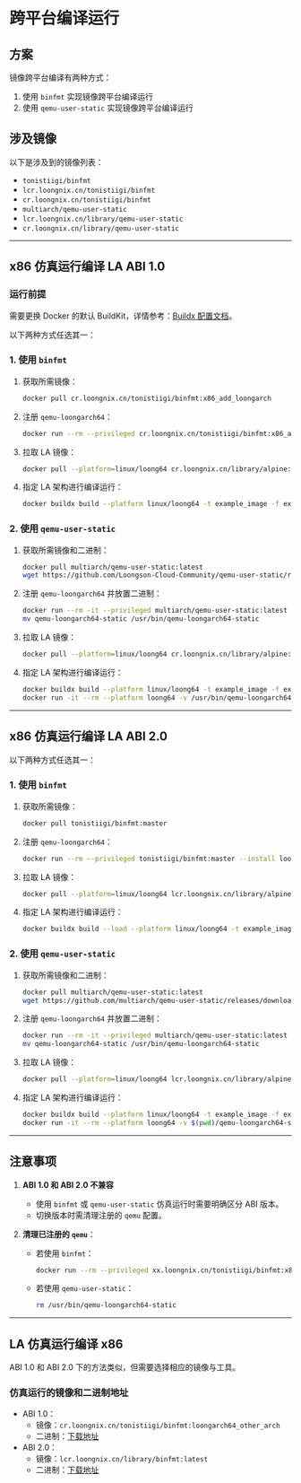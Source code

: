 # 跨平台编译运行

## 方案
镜像跨平台编译有两种方式：
1. 使用 `binfmt` 实现镜像跨平台编译运行
2. 使用 `qemu-user-static` 实现镜像跨平台编译运行

## 涉及镜像
以下是涉及到的镜像列表：

- `tonistiigi/binfmt`
- `lcr.loongnix.cn/tonistiigi/binfmt`
- `cr.loongnix.cn/tonistiigi/binfmt`
- `multiarch/qemu-user-static`
- `lcr.loongnix.cn/library/qemu-user-static`
- `cr.loongnix.cn/library/qemu-user-static`

---

## x86 仿真运行编译 LA ABI 1.0

### 运行前提
需要更换 Docker 的默认 BuildKit，详情参考：[Buildx 配置文档](https://github.com/Loongson-Cloud-Community/Loongson-Cloud-Community/edit/main/docs/%E5%85%B6%E4%BB%96%E6%96%87%E6%A1%A3/buildx.md#%E5%88%9B%E5%BB%BA%E5%AE%9E%E4%BE%8B%E5%91%BD%E4%BB%A4%E5%8F%8A%E5%AF%B9%E5%BA%94%E5%8F%82%E6%95%B0--%E6%AD%A4%E5%A4%84%E5%8F%8A%E4%B9%8B%E5%90%8E%E7%9A%84%E5%91%BD%E4%BB%A4%E5%9D%87%E4%BD%BF%E7%94%A8builder-%E4%BD%BF%E7%94%A8buildx%E6%95%88%E6%9E%9C%E7%9B%B8%E5%90%8C)。

以下两种方式任选其一：

### 1. 使用 `binfmt`
1. 获取所需镜像：
    ```bash
    docker pull cr.loongnix.cn/tonistiigi/binfmt:x86_add_loongarch
    ```
2. 注册 `qemu-loongarch64`：
    ```bash
    docker run --rm --privileged cr.loongnix.cn/tonistiigi/binfmt:x86_add_loongarch --install loongarch64
    ```
3. 拉取 LA 镜像：
    ```bash
    docker pull --platform=linux/loong64 cr.loongnix.cn/library/alpine:3.11
    ```
4. 指定 LA 架构进行编译运行：
    ```bash
    docker buildx build --platform linux/loong64 -t example_image -f example .
    ```

### 2. 使用 `qemu-user-static`
1. 获取所需镜像和二进制：
    ```bash
    docker pull multiarch/qemu-user-static:latest
    wget https://github.com/Loongson-Cloud-Community/qemu-user-static/releases/download/x86_abi1.0/qemu-loongarch64-static
    ```
2. 注册 `qemu-loongarch64` 并放置二进制：
    ```bash
    docker run --rm -it --privileged multiarch/qemu-user-static:latest --reset
    mv qemu-loongarch64-static /usr/bin/qemu-loongarch64-static
    ```
3. 拉取 LA 镜像：
    ```bash
    docker pull --platform=linux/loong64 cr.loongnix.cn/library/alpine:3.11
    ```
4. 指定 LA 架构进行编译运行：
    ```bash
    docker buildx build --platform linux/loong64 -t example_image -f example .
    docker run -it --rm --platform loong64 -v /usr/bin/qemu-loongarch64-static:/usr/bin/qemu-loongarch64-static debian:11 uname -m
    ```

---

## x86 仿真运行编译 LA ABI 2.0

以下两种方式任选其一：

### 1. 使用 `binfmt`
1. 获取所需镜像：
    ```bash
    docker pull tonistiigi/binfmt:master
    ```
2. 注册 `qemu-loongarch64`：
    ```bash
    docker run --rm --privileged tonistiigi/binfmt:master --install loongarch64
    ```
3. 拉取 LA 镜像：
    ```bash
    docker pull --platform=linux/loong64 lcr.loongnix.cn/library/alpine:latest
    ```
4. 指定 LA 架构进行编译运行：
    ```bash
    docker buildx build --load --platform linux/loong64 -t example_image -f example .
    ```

### 2. 使用 `qemu-user-static`
1. 获取所需镜像和二进制：
    ```bash
    docker pull multiarch/qemu-user-static:latest
    wget https://github.com/multiarch/qemu-user-static/releases/download/v7.2.0-1/qemu-loongarch64-static
    ```
2. 注册 `qemu-loongarch64` 并放置二进制：
    ```bash
    docker run --rm -it --privileged multiarch/qemu-user-static:latest --reset
    mv qemu-loongarch64-static /usr/bin/qemu-loongarch64-static
    ```
3. 拉取 LA 镜像：
    ```bash
    docker pull --platform=linux/loong64 lcr.loongnix.cn/library/alpine:latest
    ```
4. 指定 LA 架构进行编译运行：
    ```bash
    docker buildx build --platform linux/loong64 -t example_image -f example .
    docker run -it --rm --platform loong64 -v $(pwd)/qemu-loongarch64-static:/usr/bin/qemu-loongarch64-static debian:11 uname -m
    ```

---

## 注意事项
1. **ABI 1.0 和 ABI 2.0 不兼容**  
   - 使用 `binfmt` 或 `qemu-user-static` 仿真运行时需要明确区分 ABI 版本。
   - 切换版本时需清理注册的 `qemu` 配置。

2. **清理已注册的 `qemu`**：
   - 若使用 `binfmt`：
     ```bash
     docker run --rm --privileged xx.loongnix.cn/tonistiigi/binfmt:x86_add_loongarch --uninstall loongarch64
     ```
   - 若使用 `qemu-user-static`：
     ```bash
     rm /usr/bin/qemu-loongarch64-static
     ```

---

## LA 仿真运行编译 x86
ABI 1.0 和 ABI 2.0 下的方法类似，但需要选择相应的镜像与工具。

### 仿真运行的镜像和二进制地址
- ABI 1.0：
    - 镜像：`cr.loongnix.cn/tonistiigi/binfmt:loongarch64_other_arch`
    - 二进制：[下载地址](https://github.com/Loongson-Cloud-Community/qemu-user-static/releases/download/abi1.0/qemu-static-8.2.0.tar.gz)
- ABI 2.0：
    - 镜像：`lcr.loongnix.cn/library/binfmt:latest`
    - 二进制：[下载地址](https://github.com/Loongson-Cloud-Community/qemu-user-static/releases/download/abi2.0/qemu-static-8.2.0.tar.gz)
